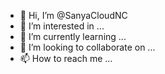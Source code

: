 - 👋 Hi, I’m @SanyaCloudNC
- 👀 I’m interested in ...
- 🌱 I’m currently learning ...
- 💞️ I’m looking to collaborate on ...
- 📫 How to reach me ...

<!---
SanyaCloudNC/SanyaCloudNC is a ✨ special ✨ repository because its `README.md` (this file) appears on your GitHub profile.
You can click the Preview link to take a look at your changes.
--->
